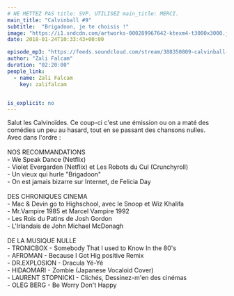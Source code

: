 ```yaml
---
# NE METTEZ PAS title: SVP. UTILISEZ main_title: MERCI.
main_title: "Calvinball #9"
subtitle:  "Brigadoon, je te choisis !"
image: "https://i1.sndcdn.com/artworks-000289967642-ktexm4-t3000x3000.jpg"
date: 2018-01-24T10:33:43+00:00

episode_mp3: "https://feeds.soundcloud.com/stream/388350809-calvinball-radio-calvinball-9-brigadoon-je-te-choisis.mp3"
author: "Zali Falcam"
duration: "02:20:00"
people_link: 
  - name: Zali Falcam
    key: zalifalcam


is_explicit: no
---
```


<PodcastHeader/>

<!-- ECRIRE LA DESCRIPTION DE L'EPISODE SOUS CETTE LIGNE -->
Salut les Calvinoïdes. Ce coup-ci c'est une émission ou on a maté des comédies un peu au hasard, tout en se passant des chansons nulles. <br>Avec dans l'ordre : <br><br>NOS RECOMMANDATIONS<br>- We Speak Dance (Netflix)<br>- Violet Evergarden (Netflix) et Les Robots du Cul (Crunchyroll)<br>- Un vieux qui hurle "Brigadoon"<br>- On est jamais bizarre sur Internet, de Felicia Day<br><br>DES CHRONIQUES CINEMA<br>- Mac &amp; Devin go to Highschool, avec le Snoop et Wiz Khalifa<br>- Mr.Vampire 1985 et Marcel Vampire 1992<br>- Les Rois du Patins de Josh Gordon<br>- L'Irlandais de John Michael McDonagh<br><br>DE LA MUSIQUE NULLE<br>- TRONICBOX - Somebody That I used to Know In the 80's<br>- AFROMAN - Because I Got Hig positive Remix<br>- DR.EXPLOSION - Dracula Yé-Yé<br>- HIDAOMARI - Zombie (Japanese Vocaloid Cover)<br>- LAURENT STOPNICKI - Clichés, Dessinez-m'en des cinémas<br>- OLEG BERG - Be Worry Don't Happy

